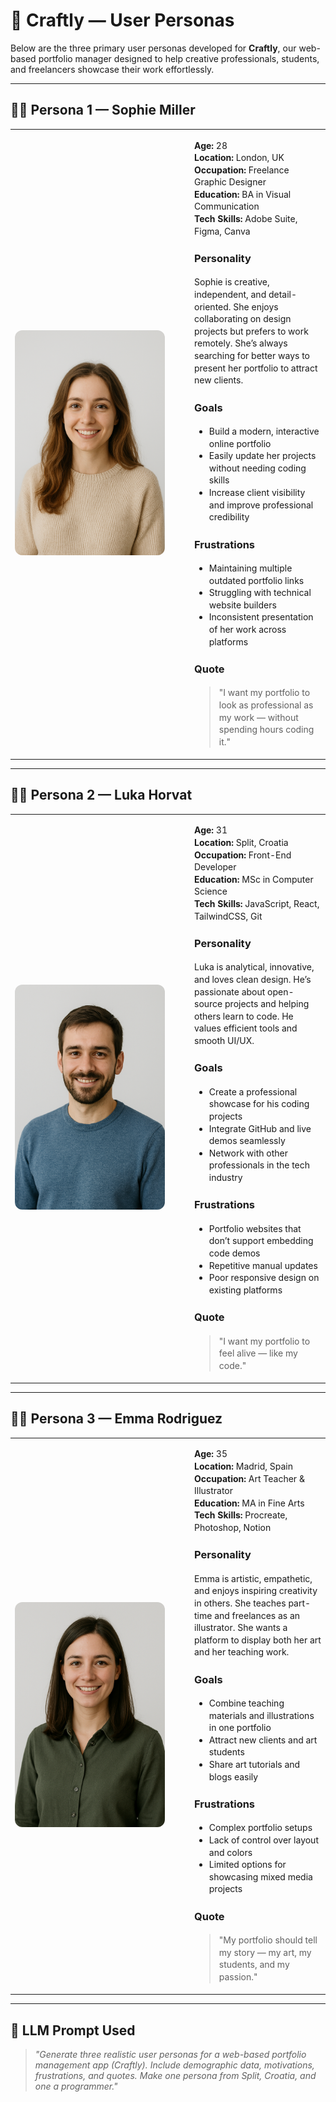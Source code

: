 # 🎯 Craftly — User Personas

Below are the three primary user personas developed for **Craftly**, our web-based portfolio manager designed to help creative professionals, students, and freelancers showcase their work effortlessly.

---

## 👩‍🎨 Persona 1 — Sophie Miller
<table>
<tr>
<td width="260px">
  <img src="Sophie.png" alt="Sophie Miller" width="240" style="border-radius:12px;"/>
</td>
<td style="font-size: 14px; line-height: 1.4; padding-left: 20px;">

**Age:** 28  
**Location:** London, UK  
**Occupation:** Freelance Graphic Designer  
**Education:** BA in Visual Communication  
**Tech Skills:** Adobe Suite, Figma, Canva  

### Personality  
Sophie is creative, independent, and detail-oriented. She enjoys collaborating on design projects but prefers to work remotely. She’s always searching for better ways to present her portfolio to attract new clients.

### Goals  
- Build a modern, interactive online portfolio  
- Easily update her projects without needing coding skills  
- Increase client visibility and improve professional credibility  

### Frustrations  
- Maintaining multiple outdated portfolio links  
- Struggling with technical website builders  
- Inconsistent presentation of her work across platforms  

### Quote  
> "I want my portfolio to look as professional as my work — without spending hours coding it."

</td>
</tr>
</table>

---

## 👨‍💻 Persona 2 — Luka Horvat
<table>
<tr>
<td width="260px">
  <img src="Luka.png" alt="Luka Horvat" width="240" style="border-radius:12px;"/>
</td>
<td style="font-size: 14px; line-height: 1.4; padding-left: 20px;">

**Age:** 31  
**Location:** Split, Croatia  
**Occupation:** Front-End Developer  
**Education:** MSc in Computer Science  
**Tech Skills:** JavaScript, React, TailwindCSS, Git  

### Personality  
Luka is analytical, innovative, and loves clean design. He’s passionate about open-source projects and helping others learn to code. He values efficient tools and smooth UI/UX.

### Goals  
- Create a professional showcase for his coding projects  
- Integrate GitHub and live demos seamlessly  
- Network with other professionals in the tech industry  

### Frustrations  
- Portfolio websites that don’t support embedding code demos  
- Repetitive manual updates  
- Poor responsive design on existing platforms  

### Quote  
> "I want my portfolio to feel alive — like my code."

</td>
</tr>
</table>

---

## 👩‍🏫 Persona 3 — Emma Rodriguez
<table>
<tr>
<td width="260px">
  <img src="Emma.png" alt="Emma Rodriguez" width="240" style="border-radius:12px;"/>
</td>
<td style="font-size: 14px; line-height: 1.4; padding-left: 20px;">

**Age:** 35  
**Location:** Madrid, Spain  
**Occupation:** Art Teacher & Illustrator  
**Education:** MA in Fine Arts  
**Tech Skills:** Procreate, Photoshop, Notion  

### Personality  
Emma is artistic, empathetic, and enjoys inspiring creativity in others. She teaches part-time and freelances as an illustrator. She wants a platform to display both her art and her teaching work.

### Goals  
- Combine teaching materials and illustrations in one portfolio  
- Attract new clients and art students  
- Share art tutorials and blogs easily  

### Frustrations  
- Complex portfolio setups  
- Lack of control over layout and colors  
- Limited options for showcasing mixed media projects  

### Quote  
> "My portfolio should tell my story — my art, my students, and my passion."

</td>
</tr>
</table>

---

## 🧠 LLM Prompt Used
> *"Generate three realistic user personas for a web-based portfolio management app (Craftly). Include demographic data, motivations, frustrations, and quotes. Make one persona from Split, Croatia, and one a programmer."*
